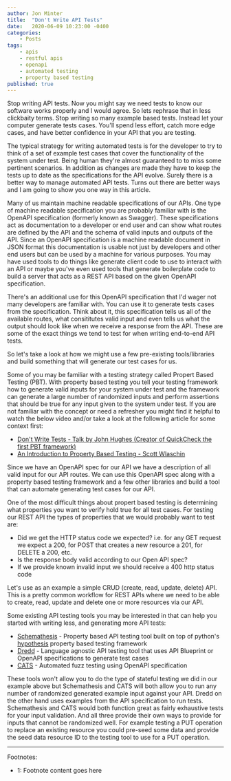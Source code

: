 ```yaml
---
author: Jon Minter
title:  "Don't Write API Tests"
date:   2020-06-09 10:23:00 -0400
categories:
    - Posts
tags:
    - apis
    - restful apis
    - openapi
    - automated testing
    - property based testing
published: true
---
```

Stop writing API tests. Now you might say we need tests to know our software works properly and I would agree. So lets rephrase that in less clickbaity terms. Stop writing so many example based tests. Instead let your computer generate tests cases. You'll spend less effort, catch more edge cases, and have better confidence in your API that you are testing.

The typical strategy for writing automated tests is for the developer to try to think of a set of example test cases that cover the functionality of the system under test. Being human they're almost guaranteed to to miss some pertinent scenarios. In addition as changes are made they have to keep the tests up to date as the specifications for the API evolve. Surely there is a better way to manage automated API tests. Turns out there are better ways and I am going to show you one way in this article.

Many of us maintain machine readable specifications of our APIs. One type of machine readable specification you are probably familiar with is the OpenAPI specification (formerly known as Swagger). These specifications act as documentation to a developer or end user and can show what routes are defined by the API and the schema of valid inputs and outputs of the API. Since an OpenAPI specification is a machine readable document in JSON format this documentation is usable not just by developers and other end users but can be used by a machine for various purposes. You may have used tools to do things like generate client code to use to interact with an API or maybe you've even used tools that generate boilerplate code to build a server that acts as a REST API based on the given OpenAPI specification.

There's an additional use for this OpenAPI specification that I'd wager not many developers are familiar with. You can use it to generate tests cases from the specification. Think about it, this specification tells us all of the available routes, what consititutes valid input and even tells us what the output should look like when we receive a response from the API. These are some of the exact things we tend to test for when writing end-to-end API tests.

So let's take a look at how we might use a few pre-existing tools/libraries and build something that will generate our test cases for us.

Some of you may be familiar with a testing strategy called Propert Based Testing (PBT). With property based testing you tell your testing framework how to generate valid inputs for your system under test and the framework can generate a large number of randomized inputs and perform assertions that should be true for any input given to the system under test. If you are not familiar with the concept or need a refresher you might find it helpful to watch the below video and/or take a look at the following article for some context first:

- [Don't Write Tests - Talk by John Hughes (Creator of QuickCheck the first PBT framework)](https://www.youtube.com/watch?v=hXnS_Xjwk2Y)
- [An Introduction to Property Based Testing - Scott Wlaschin](https://fsharpforfunandprofit.com/posts/property-based-testing/)

Since we have an OpenAPI spec for our API we have a description of all valid input for our API routes. We can use this OpenAPI spec along with a property based testing framework and a few other libraries and build a tool that can automate generating test cases for our API.

One of the most difficult things about propert based testing is determining what properties you want to verify hold true for all test cases. For testing our REST API the types of properties that we would probably want to test are:
- Did we get the HTTP status code we expected? i.e. for any GET request we expect a 200, for POST that creates a new resource a 201, for DELETE a 200, etc.
- Is the response body valid according to our Open API spec?
- If we provide known invalid input we should receive a 400 http status code

Let's use as an example a simple CRUD (create, read, update, delete) API. This is a pretty common workflow for REST APIs where we need to be able to create, read, update and delete one or more resources via our API.

Some existing API testing tools you may be interested in that can help you started with writing less, and generating more API tests:
- [Schemathesis](https://github.com/kiwicom/schemathesis) - Property based API testing tool built on top of python's [hypothesis](https://hypothesis.readthedocs.io/en/latest/) property based testing framework
- [Dredd](https://dredd.org/en/latest/) - Language agnostic API testing tool that uses API Blueprint or OpenAPI specifications to generate test cases
- [CATS](https://github.com/Endava/cats) - Automated fuzz testing using OpenAPI specification

These tools won't allow you to do the type of stateful testing we did in our example above but Schemathesis and CATS will both allow you to run any number of randomized generated example input against your API. Dredd on the other hand uses examples from the API specification to run tests. Schemathesis and CATS would both function great as fairly exhaustive tests for your input validation. And all three provide their own ways to provide for inputs that cannot be randomized well. For example testing a PUT operation to replace an existing resource you could pre-seed some data and provide the seed data resource ID to the testing tool to use for a PUT operation.

---
Footnotes:
- <a name="myfootnote1">1</a>: Footnote content goes here